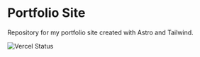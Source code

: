 # Portfolio Site
Repository for my portfolio site created with Astro and Tailwind.


![Vercel Status](https://img.shields.io/github/deployments/notskamr/portfolio/production?logo=vercel&logoColor=white&label=vercel)

